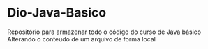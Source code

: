 # Dio-Java-Basico
Repositório para armazenar todo o código do curso de Java básico
Alterando o conteudo de um arquivo de forma local
